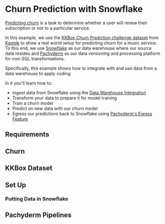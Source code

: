 # Churn Prediction with Snowflake

[Predicting churn](https://www.investopedia.com/terms/c/churnrate.asp) is a task to determine whether a user will renew their subscription or not to a particular service. 

In this example, we use the [KKBox Churn Prediction challenge dataset](https://www.kaggle.com/competitions/kkbox-churn-prediction-challenge/data) from [Kaggle](https://www.kaggle.com/) to show a real world setup for predicting churn for a music service. To this end, we use [Snowflake](https://www.snowflake.com/) as our data warehouse where our source data resides and [Pachyderm](https://www.pachyderm.com/) as our data versioning and processing platform for non-SQL transformations. 

Specifically, this example shows how to integrate with and use data from a data warehouse to apply coding

In it you'll learn how to:
- Ingest data from Snowflake using the [Data Warehouse Integration](https://docs.pachyderm.com/latest/how-tos/basic-data-operations/sql-ingest/#data-warehouse-integration)
- Transform your data to prepare it for model training
- Train a churn model
- Predict on new data with our churn model
- Egress our predictions back to Snowflake using [Pachyderm's Egress Feature](https://docs.pachyderm.com/latest/how-tos/basic-data-operations/export-data-out-pachyderm/sql-egress/#egress-to-an-sql-database)

## Requirements

## Churn

## KKBox Dataset

## Set Up

### Putting Data in Snowflake

## Pachyderm Pipelines

## 